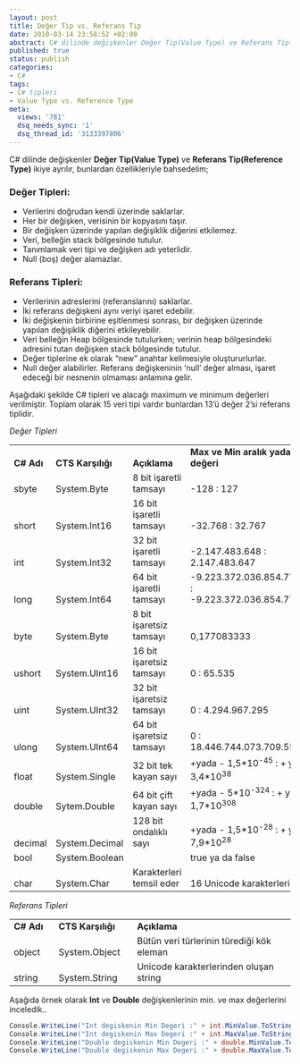 ```yaml
---
layout: post
title: Değer Tip vs. Referans Tip
date: 2010-03-14 23:58:52 +02:00
abstract: C# dilinde değişkenler Değer Tip(Value Type) ve Referans Tip(Reference Type) ikiye ayrılır, bunlardan özellikleriyle bahsedelim...
published: true
status: publish
categories:
- C#
tags:
- C# tipleri
- Value Type vs. Reference Type
meta:
  views: '781'
  dsq_needs_sync: '1'
  dsq_thread_id: '3133397806'
---
```


C# dilinde değişkenler **Değer Tip(Value Type)** ve **Referans Tip(Reference Type)** ikiye ayrılır, bunlardan özellikleriyle bahsedelim;

### Değer Tipleri:

- Verilerini doğrudan kendi üzerinde saklarlar.
- Her bir değişken, verisinin bir kopyasını taşır.
- Bir değişken üzerinde yapılan değişiklik diğerini etkilemez.
- Veri, belleğin stack bölgesinde tutulur.
- Tanımlamak veri tipi ve değişken adı yeterlidir.
- Null (boş) değer alamazlar.

### Referans Tipleri:

- Verilerinin adreslerini (referanslarını) saklarlar.
- İki referans değişkeni aynı veriyi işaret edebilir.
- İki değişkenin birbirine eşitlenmesi sonrası, bir değişken üzerinde yapılan değişiklik diğerini etkileyebilir.
- Veri belleğin Heap bölgesinde tutulurken; verinin heap bölgesindeki adresini tutan değişken stack bölgesinde tutulur.
- Değer tiplerine ek olarak “new” anahtar kelimesiyle oluştururlurlar.
- Null değer alabilirler. Referans değişkeninin ‘null’ değer alması, işaret edeceği bir nesnenin olmaması anlamına gelir.

Aşağıdaki şekilde C# tipleri ve alacağı maximum ve minimum değerleri verilmiştir. Toplam olarak 15 veri tipi vardır bunlardan 13’ü değer 2’si referans tiplidir.

*Değer Tipleri*

<table border="0" cellspacing="0" cellpadding="0" width="625">
<tbody>
<tr>
<td width="67" valign="bottom"><strong>C# Adı</strong></td>
<td width="118" valign="bottom"><strong>CTS Karşılığı</strong></td>
<td width="168" valign="bottom"><strong>Açıklama</strong></td>
<td width="272" valign="bottom"><strong>Max ve Min  aralık yada değeri</strong></td>
</tr>
<tr>
<td width="67" valign="bottom">sbyte</td>
<td width="118" valign="bottom">System.Byte</td>
<td width="168" valign="bottom">8 bit işaretli  tamsayı</td>
<td width="272" valign="bottom">-128 : 127</td>
</tr>
<tr>
<td width="67" valign="bottom">short</td>
<td width="118" valign="bottom">System.Int16</td>
<td width="168" valign="bottom">16 bit  işaretli tamsayı</td>
<td width="272" valign="bottom">-32.768 :  32.767</td>
</tr>
<tr>
<td width="67" valign="bottom">int</td>
<td width="118" valign="bottom">System.Int32</td>
<td width="168" valign="bottom">32 bit  işaretli tamsayı</td>
<td width="272" valign="bottom">-2.147.483.648  : 2.147.483.647</td>
</tr>
<tr>
<td width="67" valign="bottom">long</td>
<td width="118" valign="bottom">System.Int64</td>
<td width="168" valign="bottom">64 bit  işaretli tamsayı</td>
<td width="272" valign="bottom">-9.223.372.036.854.775.808  : -9.223.372.036.854.775.807</td>
</tr>
<tr>
<td width="67" valign="bottom">byte</td>
<td width="118" valign="bottom">System.Byte</td>
<td width="168" valign="bottom">8 bit  işaretsiz tamsayı</td>
<td width="272" valign="bottom">0,177083333</td>
</tr>
<tr>
<td width="67" valign="bottom">ushort</td>
<td width="118" valign="bottom">System.UInt16</td>
<td width="168" valign="bottom">16 bit  işaretsiz tamsayı</td>
<td width="272" valign="bottom">0 : 65.535</td>
</tr>
<tr>
<td width="67" valign="bottom">uint</td>
<td width="118" valign="bottom">System.UInt32</td>
<td width="168" valign="bottom">32 bit  işaretsiz tamsayı</td>
<td width="272" valign="bottom">0 :  4.294.967.295</td>
</tr>
<tr>
<td width="67" valign="bottom">ulong</td>
<td width="118" valign="bottom">System.UInt64</td>
<td width="168" valign="bottom">64 bit  işaretsiz tamsayı</td>
<td width="272" valign="bottom">0 :  18.446.744.073.709.551.615</td>
</tr>
<tr>
<td width="67" valign="bottom">float</td>
<td width="118" valign="bottom">System.Single</td>
<td width="168" valign="bottom">32 bit tek  kayan sayı</td>
<td width="272" valign="bottom">+yada - 1,5*10<sup>-45</sup> : + ya da - 3,4*10<sup>38</sup></td>
</tr>
<tr>
<td width="67" valign="bottom">double</td>
<td width="118" valign="bottom">Sytem.Double</td>
<td width="168" valign="bottom">64 bit çift  kayan sayı</td>
<td width="272" valign="bottom">+yada - 5*10<sup>-324</sup> : + ya da - 1,7*10<sup>308</sup></td>
</tr>
<tr>
<td width="67" valign="bottom">decimal</td>
<td width="118" valign="bottom">System.Decimal</td>
<td width="168" valign="bottom">128 bit  ondalıklı sayı</td>
<td width="272" valign="bottom">+yada - 1,5*10<sup>-28</sup> : + ya da - 7,9*10<sup>28</sup></td>
</tr>
<tr>
<td width="67" valign="bottom">bool</td>
<td width="118" valign="bottom">System.Boolean</td>
<td width="168" valign="bottom"></td>
<td width="272" valign="bottom">true ya da  false</td>
</tr>
<tr>
<td width="67" valign="bottom">char</td>
<td width="118" valign="bottom">System.Char</td>
<td width="168" valign="bottom">Karakterleri  temsil eder</td>
<td width="272" valign="bottom">16 Unicode  karakterleri</td>
</tr>
</tbody>
</table>

*Referans Tipleri*

<table border="0" cellspacing="0" cellpadding="0" width="625">
<tbody>
<tr>
<td width="81" valign="bottom"><strong>C# Adı</strong></td>
<td width="138" valign="bottom"><strong>CTS Karşılığı</strong></td>
<td width="405" valign="bottom"><strong>Açıklama</strong></td>
</tr>
<tr>
<td width="81" valign="bottom">object</td>
<td width="138" valign="bottom">System.Object</td>
<td width="405" valign="bottom">Bütün veri  türlerinin türediği kök eleman</td>
</tr>
<tr>
<td width="81" valign="bottom">string</td>
<td width="138" valign="bottom">System.String</td>
<td width="405" valign="bottom">Unicode  karakterlerinden oluşan string</td>
</tr>
</tbody>
</table>

Aşağıda örnek olarak **Int** ve **Double** değişkenlerinin min. ve max değerlerini inceledik..

```csharp
Console.WriteLine("Int degiskenin Min Degeri :" + int.MinValue.ToString());
Console.WriteLine("Int degiskenin Max Degeri :" + int.MaxValue.ToString());
Console.WriteLine("Double degiskenin Min Degeri :" + double.MinValue.ToString());
Console.WriteLine("Double degiskenin Max Degeri :" + double.MaxValue.ToString());
```
